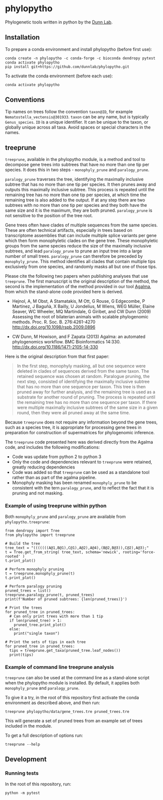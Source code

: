 # phylopytho

Phylogenetic tools written in python by the [Dunn Lab](http://dunnlab.org/).

## Installation

To prepare a conda environment and install phylopytho (before first use):

    conda create -n phylopytho -c conda-forge -c bioconda dendropy pytest
    conda activate phylopytho
    pip install git+https://github.com/dunnlab/phylopytho.git

To activate the conda environment (before each use):

    conda activate phylopytho


## Conventions

Tip names on trees follow the convention `taxon@ID`, for example `Nematostella_vectensis@301933`. `taxon` can be any name, but is typically `Genus_species`. `ID` is a unique identifier. It can be unique to the taxon, or globally unique across all taxa. Avoid spaces or special characters in the names.


## treeprune

`treeprune`, available in the phylopytho module, is a method and tool to decompose gene trees into subtrees that have no more than one tip per species. It does this in two steps - `monophyly_prune` and `paralogy_prune`.

`paralogy_prune` traverses the tree, identifying the maximally inclusive subtree that has no more than one tip per species. It then prunes away and outputs this  maximally inclusive subtree. This process is repeated until the remaining tree has no more than one tip per species, at which time the remaining tree is also added to the output. If at any step there are two subtrees with no more than one tip per species and they both have the same size and it is the maximum, they are both pruned. `paralogy_prune` is not sensitive to the position of the tree root.

Gene trees often have clades of multiple sequences from the same species. These are often technical artifacts, especially in trees based on transcriptome assemblies that can include multiple splice variants per gene which then form monophyletic clades on the gene tree. These monophyletic groups from the same species reduce the size of the maximally inclusive subtrees, and lead `paralogy_prune` to prune an input tree into a large number of small trees. `paralogy_prune` can therefore be preceded by `monophyly_prune`. This method identifies all clades that contain multiple tips exclusively from one species, and randomly masks all but one of those tips.

Please cite the following two papers when publishing analyses that use `treeprune`. The first manuscript is the original description of the method, the second is the implementation of the method provided in our tool [Agalma](https://bitbucket.org/caseywdunn/agalma/src/master/), from which the stand-alone code provided here is derived.

- Hejnol, A, M Obst, A Stamatakis, M Ott, G Rouse, G Edgecombe, P Martinez, J Baguñà, X Bailly, U Jondelius, M Wiens, WEG Müller, Elaine Seaver, WC Wheeler, MQ Martindale, G Giribet, and CW Dunn (2009) Assessing the root of bilaterian animals with scalable phylogenomic methods. Proc. R. Soc. B. 276:4261-4270 http://dx.doi.org/10.1098/rspb.2009.0896

- CW Dunn, M Howison, and F Zapata (2013) Agalma: an automated phylogenomics workflow. BMC Bioinformatics 14:330. http://dx.doi.org/10.1186/1471-2105-14-330

Here is the original description from that first paper:

> In the first step, monophyly masking, all but one sequence were deleted in clades of sequences derived from the same taxon. The retained sequence was chosen at random. Paralogue pruning, the next step, consisted of identifying the maximally inclusive subtree that has no more than one sequence per taxon. This tree is then pruned away for further analysis, and the remaining tree is used as a substrate for another round of pruning. The process is repeated until the remaining tree has no more than one sequence per taxon. If there were multiple maximally inclusive subtrees of the same size in a given round, then they were all pruned away at the same time.

Because `treeprune` does not require any information beyond the gene trees, such as a species tree, it is appropriate for processing gene trees in preparation for construction of supermatrices for phylogenomic inference.

The `treeprune` code presented here was derived directly from the Agalma code, and includes the following modifications:
- Code was update from python 2 to python 3
- Only the code and dependencies relevant to `treeprune` were retained, greatly reducing dependencies
- Code was added so that `treeprune` can be used as a standalone tool rather than as part of the agalma pipeline.
- Monophyly masking has been renamed `monophyly_prune` to be consistent with the tern `paralogy_prune`, and to reflect the fact that it is pruning and not masking.


### Example of using treeprune within python

Both `monophyly_prune` and `paralogy_prune` are available from `phylopytho.treeprune`:

    from dendropy import Tree
    from phylopytho import treeprune

    # Build the tree
    tree_text = "(((((((A@1,B@1),C@1),A@2),A@4),(B@2,B@3)),C@2),A@3);"
    t = Tree.get_from_string( tree_text, schema='newick', rooting='force-rooted' )
    t.print_plot()

    # Perform monophyly pruning
    t = treeprune.monophyly_prune(t)
    t.print_plot()

    # Perform paralogy pruning
    pruned_trees = list()
    treeprune.paralogy_prune(t, pruned_trees)
    print(f'Number of pruned subtrees: {len(pruned_trees)}')

    # Print the trees
    for pruned_tree in pruned_trees:
      # Can only print trees with more than 1 tip
      if len(pruned_tree) > 1:
        pruned_tree.print_plot()
      else:
        print("single taxon")
    
    # Print the sets of tips in each tree
    for pruned_tree in pruned_trees:
      tips = treeprune.get_taxa(pruned_tree.leaf_nodes())
      print(tips)




### Example of command line treeprune analysis

`treeprune` can also be used at the command line as a stand-alone script when the phylopytho module is installed. By default, it applies both `monophyly_prune` and `paralogy_prune`.

To give it a try, in the root of this repository first activate the conda environment as described above, and then run:

    treeprune phylopytho/data/gene_trees.tre pruned_trees.tre

This will generate a set of pruned trees from an example set of trees included in the module.

To get a full description of options run:

    treeprune --help


## Development

### Running tests

In the root of this repository, run:

    python -m pytest
